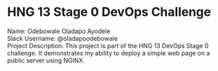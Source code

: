 # HNG 13 Stage 0 DevOps Challenge

Name: Odebowale Oladapo Ayodele  
Slack Username: @oladapoodebowale  
Project Description:
This project is part of the HNG 13 DevOps Stage 0 challenge. It demonstrates my ability to deploy a simple web page on a public server using NGINX.  


